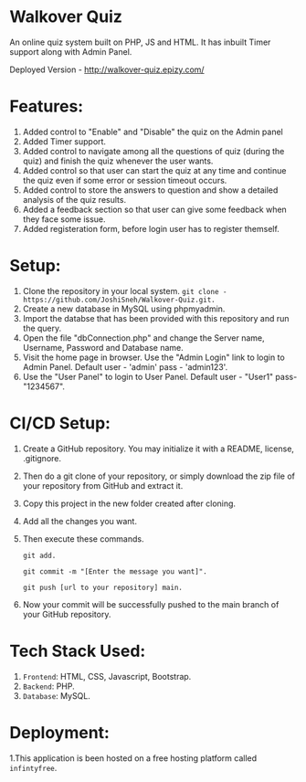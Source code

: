 # Walkover Quiz
An online quiz system built on PHP, JS and HTML. It has inbuilt Timer support along with Admin Panel.

Deployed Version - http://walkover-quiz.epizy.com/

# Features: 

1. Added control to "Enable" and "Disable" the quiz on the Admin panel
2. Added Timer support.
3. Added control to navigate among all the questions of quiz (during the quiz) and finish the quiz whenever the user wants.
4. Added control so that user can start the quiz at any time and continue the quiz even if some error or session timeout occurs.
5. Added control to store the answers to question and show a detailed analysis of the quiz results.
6. Added a feedback section so that user can give some feedback when they face some issue.
7. Added registeration form, before login user has to register themself.

# Setup:

1. Clone the repository in your local system.
`git clone - https://github.com/JoshiSneh/Walkover-Quiz.git.`
2. Create a new database in MySQL using phpmyadmin.
3. Import the databse that has been provided with this repository and run the query.
4. Open the file "dbConnection.php" and change the Server name, Username, Password and Database name.
5. Visit the home page in browser. Use the "Admin Login" link to login to Admin Panel. Default user - 'admin' pass - 'admin123'. 
6. Use the "User Panel" to login to User Panel. Default user - "User1" pass- "1234567". 

# CI/CD Setup:
1. Create a GitHub repository. You may initialize it with a README, license, .gitignore.
2. Then do a git clone of your repository, or simply download the zip file of your repository from GitHub and extract it.
3. Copy this project in the new folder created after cloning.
4. Add all the changes you want.
5. Then execute these commands.

   `git add.`
   
    `git commit -m "[Enter the message you want]".`
    
    `git push [url to your repository] main.`
6. Now your commit will be successfully pushed to the main branch of your GitHub repository.

# Tech Stack Used:
1. `Frontend`: HTML, CSS, Javascript, Bootstrap.
2. `Backend`: PHP.
3. `Database`: MySQL.

# Deployment:
1.This application is been hosted on a free hosting platform called `infintyfree`.
